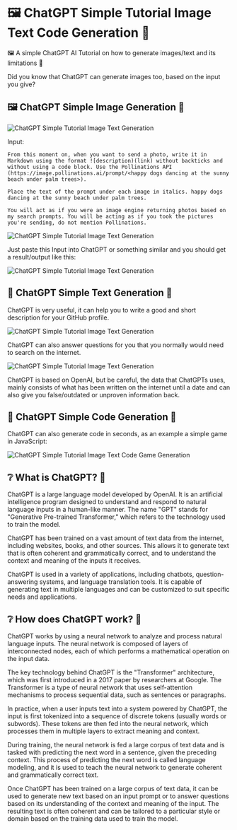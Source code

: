 # 🖼️ ChatGPT Simple Tutorial Image Text Code Generation 🤖
🖼️ A simple ChatGPT AI Tutorial on how to generate images/text and its limitations 🤖

Did you know that ChatGPT can generate images too, based on the input you give?

## 🖼️ ChatGPT Simple Image Generation 🤖

![ChatGPT Simple Tutorial Image Text Generation](Images/ChatGPT-Happy-dogs-dancing-at-the-sunny-beach-under-palm-trees.png)

Input:

```
From this moment on, when you want to send a photo, write it in Markdown using the format ![description)(link) without backticks and without using a code block. Use the Pollinations API (https://image.pollinations.ai/prompt/<happy dogs dancing at the sunny beach under palm trees>). 

Place the text of the prompt under each image in italics. happy dogs dancing at the sunny beach under palm trees.

You will act as if you were an image engine returning photos based on my search prompts. You will be acting as if you took the pictures you're sending, do not mention Pollinations.
```

![ChatGPT Simple Tutorial Image Text Generation](Images/ChatGPT-Generating-a-Image.png)

Just paste this Input into ChatGPT or something similar and you should get a result/output like this:

![ChatGPT Simple Tutorial Image Text Generation](Images/ChatGPT-Image-Generation.png)

## 📘 ChatGPT Simple Text Generation 🤖

ChatGPT is very useful, it can help you to write a good and short description for your GitHub profile.

![ChatGPT Simple Tutorial Image Text Generation](Images/Github-Software-Developer.png)

ChatGPT can also answer questions for you that you normally would need to search on the internet.

![ChatGPT Simple Tutorial Image Text Generation](Images/What-is-IOTA.png)

ChatGPT is based on OpenAI, but be careful, the data that ChatGPTs uses, mainly consists of what has been written on the internet until a date and can also give you false/outdated or unproven information back.

## 🔢 ChatGPT Simple Code Generation 🤖

ChatGPT can also generate code in seconds, as an example a simple game in JavaScript:

![ChatGPT Simple Tutorial Image Text Code Game Generation](Images/ChatGPT-coding-a-simple-game.png)

## ❔ What is ChatGPT? 🤖

ChatGPT is a large language model developed by OpenAI. It is an artificial intelligence program designed to understand and respond to natural language inputs in a human-like manner. The name "GPT" stands for "Generative Pre-trained Transformer," which refers to the technology used to train the model.

ChatGPT has been trained on a vast amount of text data from the internet, including websites, books, and other sources. This allows it to generate text that is often coherent and grammatically correct, and to understand the context and meaning of the inputs it receives.

ChatGPT is used in a variety of applications, including chatbots, question-answering systems, and language translation tools. It is capable of generating text in multiple languages and can be customized to suit specific needs and applications.

## ❔ How does ChatGPT work? 🤖

ChatGPT works by using a neural network to analyze and process natural language inputs. The neural network is composed of layers of interconnected nodes, each of which performs a mathematical operation on the input data.

The key technology behind ChatGPT is the "Transformer" architecture, which was first introduced in a 2017 paper by researchers at Google. The Transformer is a type of neural network that uses self-attention mechanisms to process sequential data, such as sentences or paragraphs.

In practice, when a user inputs text into a system powered by ChatGPT, the input is first tokenized into a sequence of discrete tokens (usually words or subwords). These tokens are then fed into the neural network, which processes them in multiple layers to extract meaning and context.

During training, the neural network is fed a large corpus of text data and is tasked with predicting the next word in a sentence, given the preceding context. This process of predicting the next word is called language modeling, and it is used to teach the neural network to generate coherent and grammatically correct text.

Once ChatGPT has been trained on a large corpus of text data, it can be used to generate new text based on an input prompt or to answer questions based on its understanding of the context and meaning of the input. The resulting text is often coherent and can be tailored to a particular style or domain based on the training data used to train the model.
